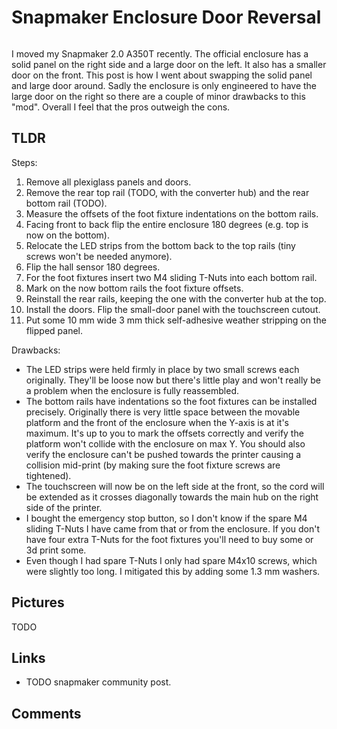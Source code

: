 # Snapmaker Enclosure Door Reversal

```{tags} 3d-printing
```

I moved my Snapmaker 2.0 A350T recently. The official enclosure has a solid panel on the right side and a large door on the
left. It also has a smaller door on the front. This post is how I went about swapping the solid panel and large door around.
Sadly the enclosure is only engineered to have the large door on the right so there are a couple of minor drawbacks to this
"mod". Overall I feel that the pros outweigh the cons.

## TLDR

Steps:

1. Remove all plexiglass panels and doors.
2. Remove the rear top rail (TODO, with the converter hub) and the rear bottom rail (TODO).
3. Measure the offsets of the foot fixture indentations on the bottom rails.
4. Facing front to back flip the entire enclosure 180 degrees (e.g. top is now on the bottom).
5. Relocate the LED strips from the bottom back to the top rails (tiny screws won't be needed anymore).
6. Flip the hall sensor 180 degrees.
7. For the foot fixtures insert two M4 sliding T-Nuts into each bottom rail.
8. Mark on the now bottom rails the foot fixture offsets.
9. Reinstall the rear rails, keeping the one with the converter hub at the top.
10. Install the doors. Flip the small-door panel with the touchscreen cutout.
11. Put some 10 mm wide 3 mm thick self-adhesive weather stripping on the flipped panel.

Drawbacks:

* The LED strips were held firmly in place by two small screws each originally. They'll be loose now but there's little play
  and won't really be a problem when the enclosure is fully reassembled.
* The bottom rails have indentations so the foot fixtures can be installed precisely. Originally there is very little space
  between the movable platform and the front of the enclosure when the Y-axis is at it's maximum. It's up to you to mark the
  offsets correctly and verify the platform won't collide with the enclosure on max Y. You should also verify the enclosure
  can't be pushed towards the printer causing a collision mid-print (by making sure the foot fixture screws are tightened).
* The touchscreen will now be on the left side at the front, so the cord will be extended as it crosses diagonally towards
  the main hub on the right side of the printer.
* I bought the emergency stop button, so I don't know if the spare M4 sliding T-Nuts I have came from that or from the
  enclosure. If you don't have four extra T-Nuts for the foot fixtures you'll need to buy some or 3d print some.
* Even though I had spare T-Nuts I only had spare M4x10 screws, which were slightly too long. I mitigated this by adding some
  1.3 mm washers.

## Pictures

TODO

## Links

* TODO snapmaker community post.

## Comments

```{disqus}
```
